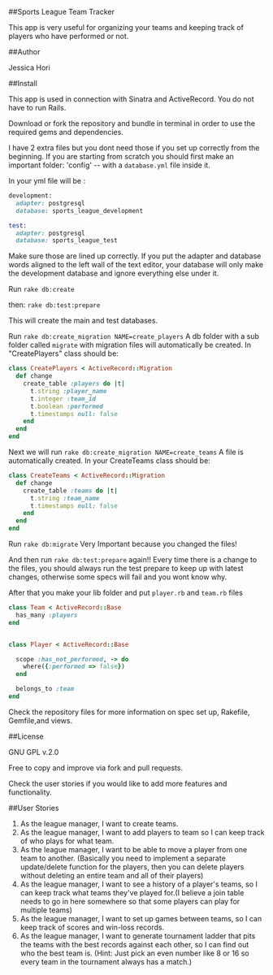 ##Sports League Team Tracker

This app is very useful for organizing your teams and keeping track of
players who have performed or not.

##Author

Jessica Hori

##Install

This app is used in connection with Sinatra and ActiveRecord. You do not have to run Rails.

Download or fork the repository and bundle in terminal in order to use the required gems
and dependencies.

I have 2 extra files but you dont need those if you set up correctly from the beginning.
If you are starting from scratch you should first make an important folder:  'config' -- with a ```database.yml``` file inside it.

In your yml file will be :  

```ruby
development:
  adapter: postgresql
  database: sports_league_development

test:
  adapter: postgresql
  database: sports_league_test
```

Make sure those are lined up correctly. If you put the adapter and database words aligned
to the left wall of the text editor, your database will only make the development database
and ignore everything else under it.

Run ```rake db:create```

then:  ```rake db:test:prepare```

This will create the main and test databases.


Run ```rake db:create_migration NAME=create_players```
A db folder with a sub folder called ```migrate``` with migration files will automatically be created.
In "CreatePlayers" class should be:

```ruby
class CreatePlayers < ActiveRecord::Migration
  def change
    create_table :players do |t|
      t.string :player_name
      t.integer :team_id
      t.boolean :performed
      t.timestamps null: false
    end
  end
end
```

Next we will run ```rake db:create_migration NAME=create_teams```
A file is automatically created.
In your CreateTeams class should be:

```ruby
class CreateTeams < ActiveRecord::Migration
  def change
    create_table :teams do |t|
      t.string :team_name
      t.timestamps null: false
    end
  end
end
```

Run ```rake db:migrate```  Very Important because you changed the files!

And then run ```rake db:test:prepare``` again!!  Every time there is a change to the files, you should
always run the test prepare to keep up with latest changes, otherwise some specs will fail and you wont know why.


After that you make your lib folder and put ```player.rb``` and ```team.rb``` files

```ruby
class Team < ActiveRecord::Base
  has_many :players
end
```

```ruby

class Player < ActiveRecord::Base

  scope :has_not_performed, -> do
    where({:performed => false})
  end

  belongs_to :team
end
```


Check the repository files for more information on spec set up, Rakefile, Gemfile,and views.


##License

GNU GPL v.2.0

Free to copy and improve via fork and pull requests.


Check the user stories if you would like to add more features and functionality.


##User Stories

1. As the league manager, I want to create teams.
2. As the league manager, I want to add players to team so I can keep track of who plays for what team.
3. As the league manager, I want to be able to move a player from one team to another. (Basically you need to implement a separate update/delete function for the players, then you can delete players without deleting an entire team and all of their players)
4. As the league manager, I want to see a history of a player's teams, so I can keep track what teams they've played for.(I believe a join table needs to go in here somewhere so that some players can play for multiple teams)
5. As the league manager, I want to set up games between teams, so I can keep track of scores and win-loss records.
6. As the league manager, I want to generate tournament ladder that pits the teams with the best records against each other, so I can find out who the best team is. (Hint: Just pick an even number like 8 or 16 so every team in the tournament always has a match.)
